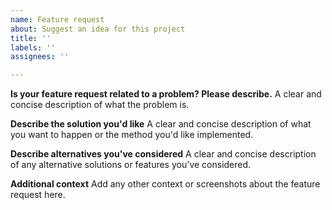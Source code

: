 ```yaml
---
name: Feature request
about: Suggest an idea for this project
title: ''
labels: ''
assignees: ''

---
```


**Is your feature request related to a problem? Please describe.**
A clear and concise description of what the problem is.

**Describe the solution you'd like**
A clear and concise description of what you want to happen or the method you'd like implemented.

**Describe alternatives you've considered**
A clear and concise description of any alternative solutions or features you've considered.

**Additional context**
Add any other context or screenshots about the feature request here.
